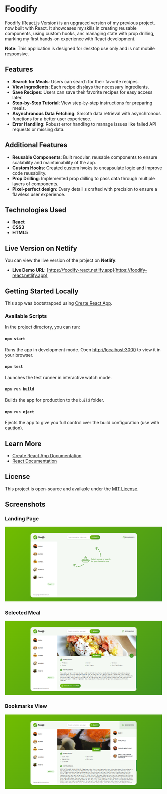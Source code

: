 # Foodify

Foodify (React.js Version) is an upgraded version of my previous project, now built with React. It showcases my skills in creating reusable components, using custom hooks, and managing state with prop drilling, marking my first hands-on experience with React development.

**Note**: This application is designed for desktop use only and is not mobile responsive.

## Features

- **Search for Meals**: Users can search for their favorite recipes.
- **View Ingredients**: Each recipe displays the necessary ingredients.
- **Save Recipes**: Users can save their favorite recipes for easy access later.
- **Step-by-Step Tutorial**: View step-by-step instructions for preparing meals.
- **Asynchronous Data Fetching**: Smooth data retrieval with asynchronous functions for a better user experience.
- **Error Handling**: Robust error handling to manage issues like failed API requests or missing data.

## Additional Features

- **Reusable Components**: Built modular, reusable components to ensure scalability and maintainability of the app.
- **Custom Hooks**: Created custom hooks to encapsulate logic and improve code reusability.
- **Prop Drilling**: Implemented prop drilling to pass data through multiple layers of components.
- **Pixel-perfect design**: Every detail is crafted with precision to ensure a flawless user experience.

## Technologies Used

- **React**
- **CSS3**
- **HTML5**

## Live Version on Netlify

You can view the live version of the project on **Netlify**:

- **Live Demo URL**: [https://foodify-react.netlify.app](https://foodify-react.netlify.app)

## Getting Started Locally

This app was bootstrapped using [Create React App](https://github.com/facebook/create-react-app).

### Available Scripts

In the project directory, you can run:

#### `npm start`

Runs the app in development mode. Open [http://localhost:3000](http://localhost:3000) to view it in your browser.

#### `npm test`

Launches the test runner in interactive watch mode.

#### `npm run build`

Builds the app for production to the `build` folder.

#### `npm run eject`

Ejects the app to give you full control over the build configuration (use with caution).

## Learn More

- [Create React App Documentation](https://facebook.github.io/create-react-app/docs/getting-started)
- [React Documentation](https://reactjs.org/)

## License

This project is open-source and available under the [MIT License](LICENSE).

## Screenshots

### Landing Page

![Landing Page](src/img/preview/landing-page.png)

### Selected Meal

![Selected Meal](src/img/preview/load-meal.png)

### Bookmarks View

![Bookmarks View](src/img/preview/bookmarks-view.png)
